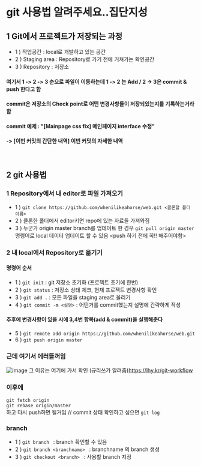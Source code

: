 # git 사용법 알려주세요..집단지성 

## 1 Git에서 프로젝트가 저장되는 과정
- 1 ) 작업공간 : local로 개발하고 있는 공간
- 2 ) Staging area : Repository로 가기 전에 거쳐가는 확인공간
- 3 ) Repository : 저장소
#### 여기서 1 -> 2 -> 3 순으로 파일이 이동하는데 1 -> 2 는 Add / 2 -> 3은 commit & push 한다고 함
#### commit은 저장소의 Check point로 어떤 변경사항들이 저장되있는지를 기록하는거라함
#### commit 예제 : "[Mainpage css fix] 메인페이지 interface 수정" 
#### -> [이번 커밋의 간단한 내역] 이번 커밋의 자세한 내역 
<br/>

## 2 git 사용법
### 1 Repository에서 내 editor로 파일 가져오기
- 1 ) `git clone https://github.com/whenilikeahorse/web.git <클론할 폴더 이름>`
- 2 ) 클론한 폴더에서 editor키면 repo에 있는 자료들 가져와짐
- 3 ) 누군가 origin master branch를 업데이트 한 경우 `git pull origin master` 명령어로 local 데이터 업데이트 할 수 있음 <push 하기 전에 꼭!! 해주어야함>
### 2 내 local에서 Repository로 옮기기 
#### 명령어 순서
- 1 ) `git init` : git 저장소 초기화 (프로젝트 초기에 한번)
- 2 ) `git status` : 저장소 상태 체크, 현재 프로젝트 변경사항 확인
- 3 ) `git add .` : 모든 파일을 staging area로 올리기
- 4 ) `git commit -m <설명>` : 어떤거를 commit했는지 설명에 간략하게 작성
#### 추후에 변경사항이 있을 시에 3,4번 항목(add & commit)을 실행해준다
- 5 ) `git remote add origin https://github.com/whenilikeahorse/web.git`
- 6 ) `git push origin master`

### 근데 여기서 에러뜰꺼임
![image](file:///C:/Users/%EA%B4%91%EC%9D%BC/Desktop/%EC%BA%A1%EC%B2%98.JPG)
그 이유는 여기에 가서 확인 (규리쓰가 알려줌)https://lhy.kr/git-workflow<br/>

### 이후에
`git fetch origin`<br/>
`git rebase origin/master`<br/>
하고 다시 push하면 될거임 // commit 상태 확인하고 싶으면 `git log`

### branch
- 1 )  `git branch ` : branch 확인할 수 있음
- 2 )  `git branch <branchname> ` : branchname 의 branch 생성
- 3 )  `git checkout <branch> ` : 사용할 branch 지정

